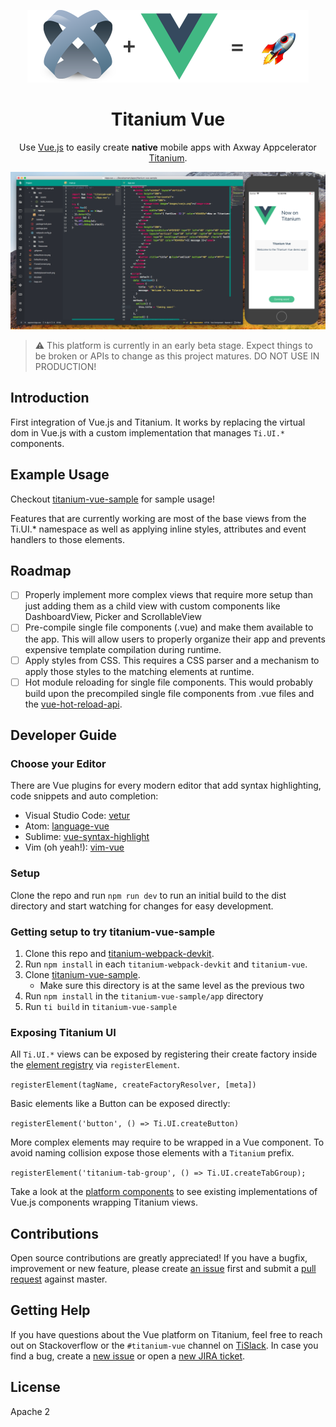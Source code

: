 <p align="center"><img width="450" src="./assets/titanium-vue.png" /></p>

<h1 align="center">Titanium Vue</h1>

<p align="center">Use <a href="https://vuejs.org" target="_blank">Vue.js</a> to easily create <strong>native</strong> mobile apps with Axway Appcelerator <a href="https://www.appcelerator.com/mobile-app-development-products/" target="_blank">Titanium</a>.</p>

<img src="./assets/screenshot-example.png" width="900" alt="Example Usage" />

> ⚠️ This platform is currently in an early beta stage. Expect things to be broken or APIs to change as this project matures. DO NOT USE IN PRODUCTION!

## Introduction

First integration of Vue.js and Titanium. It works by replacing the virtual dom in Vue.js with a custom implementation that manages `Ti.UI.*` components.

## Example Usage

Checkout [titanium-vue-sample](https://github.com/appcelerator/titanium-vue-sample) for sample usage!

Features that are currently working are most of the base views from the Ti.UI.* namespace as well as applying inline styles, attributes and event handlers to those elements.

## Roadmap

- [ ] Properly implement more complex views that require more setup than just adding them as a child view with custom components like DashboardView, Picker and ScrollableView
- [ ] Pre-compile single file components (.vue) and make them available to the app. This will allow users to properly organize their app and prevents expensive template compilation during runtime.
- [ ] Apply styles from CSS. This requires a CSS parser and a mechanism to apply those styles to the matching elements at runtime.
- [ ] Hot module reloading for single file components. This would probably build upon the precompiled single file components from .vue files and the [vue-hot-reload-api](https://github.com/vuejs/vue-hot-reload-api).

## Developer Guide

### Choose your Editor

There are Vue plugins for every modern editor that add syntax highlighting, code snippets and auto completion:

- Visual Studio Code: [vetur](https://github.com/vuejs/vetur)
- Atom: [language-vue](https://atom.io/packages/language-vue)
- Sublime: [vue-syntax-highlight](https://github.com/vuejs/vue-syntax-highlight)
- Vim (oh yeah!): [vim-vue](https://github.com/posva/vim-vue)

### Setup

Clone the repo and run `npm run dev` to run an initial build to the dist directory and start watching for changes for easy development.

### Getting setup to try titanium-vue-sample

1. Clone this repo and [titanium-webpack-devkit](https://github.com/appcelerator/titanium-webpack-devkit).
2. Run `npm install` in each `titanium-webpack-devkit` and `titanium-vue`.
3. Clone [titanium-vue-sample](https://github.com/appcelerator/titanium-vue-sample).
    - Make sure this directory is at the same level as the previous two
4. Run `npm install` in the `titanium-vue-sample/app` directory
5. Run `ti build` in `titanium-vue-sample`


### Exposing Titanium UI

All `Ti.UI.*` views can be exposed by registering their create factory inside the [element registry](platform/titanium/element-registry.js) via `registerElement`.

`registerElement(tagName, createFactoryResolver, [meta])`

Basic elements like a Button can be exposed directly:

`registerElement('button', () => Ti.UI.createButton)`

More complex elements may require to be wrapped in a Vue component. To avoid naming collision expose those elements with a `Titanium` prefix.

`registerElement('titanium-tab-group', () => Ti.UI.createTabGroup);`

Take a look at the [platform components](platform/titanium/runtime/components) to see existing implementations of Vue.js components wrapping Titanium views.

## Contributions

Open source contributions are greatly appreciated! If you have a bugfix, improvement or new feature, please create
[an issue](https://github.com/appcelerator/titanium-vue/issues/new) first and submit a [pull request](https://github.com/appcelerator/titanium-vue/pulls/new) against master.

## Getting Help

If you have questions about the Vue platform on Titanium, feel free to reach out on Stackoverflow or the
`#titanium-vue` channel on [TiSlack](http://tislack.org). In case you find a bug, create a [new issue](/issues/new)
or open a [new JIRA ticket](https://jira.appcelerator.org).

## License

Apache 2
